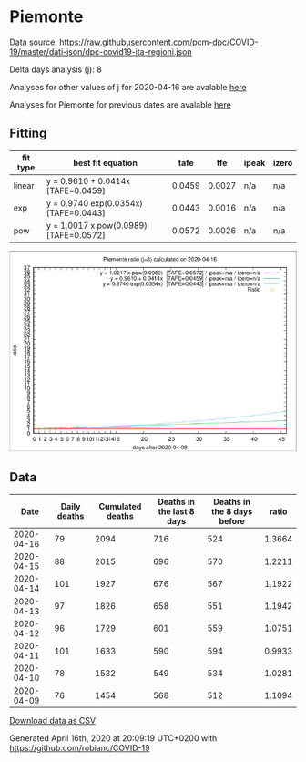 # Piemonte

Data source: https://raw.githubusercontent.com/pcm-dpc/COVID-19/master/dati-json/dpc-covid19-ita-regioni.json

Delta days analysis (j): 8

Analyses for other values of j for 2020-04-16 are avalable [here](../2020-04-16/README.md)

Analyses for Piemonte for previous dates are avalable [here](../README.md)

## Fitting 
|fit type|best fit equation|tafe|tfe|ipeak|izero|
|-------|-----|--------|------|---|---|
|linear|y = 0.9610 + 0.0414x  [TAFE=0.0459]|0.0459|0.0027|n/a|n/a|
|exp|y = 0.9740 exp(0.0354x)  [TAFE=0.0443]|0.0443|0.0016|n/a|n/a|
|pow|y = 1.0017 x pow(0.0989)  [TAFE=0.0572]|0.0572|0.0026|n/a|n/a|

![Plot](COVID-19_piemonte_j8_2020-04-16.png)

## Data
|Date|Daily deaths|Cumulated deaths|Deaths in the last 8 days|Deaths in the 8 days before|ratio|
|----|----------|-----------|-------|--------------------|-----|
|2020-04-16|79|2094|716|524|1.3664|
|2020-04-15|88|2015|696|570|1.2211|
|2020-04-14|101|1927|676|567|1.1922|
|2020-04-13|97|1826|658|551|1.1942|
|2020-04-12|96|1729|601|559|1.0751|
|2020-04-11|101|1633|590|594|0.9933|
|2020-04-10|78|1532|549|534|1.0281|
|2020-04-09|76|1454|568|512|1.1094|

[Download data as CSV](COVID-19_piemonte_j8_2020-04-16.csv)

Generated April 16th, 2020 at 20:09:19 UTC+0200 with https://github.com/robianc/COVID-19
